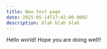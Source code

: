 ```yaml
---
title: New test page
date: 2025-05-14T17:42:00.000Z
description: blah blah blah
---
```

Hello world! Hope you are doing well!!
